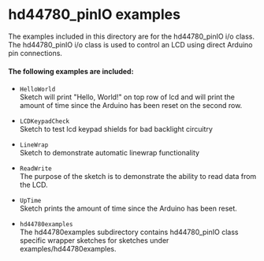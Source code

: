 hd44780_pinIO examples
=======================

The examples included in this directory are for the hd44780_pinIO i/o class.<br>
The hd44780_pinIO i/o class is used to control an LCD using direct Arduino pin connections.

#### The following examples are included:

- `HelloWorld`<br>
Sketch will print "Hello, World!" on top row of lcd
and will print the amount of time since the Arduino has been reset
on the second row.

- `LCDKeypadCheck`<br>
Sketch to test lcd keypad shields for bad backlight circuitry

- `LineWrap`<br>
Sketch to demonstrate automatic linewrap functionality

- `ReadWrite`<br>
The purpose of the sketch is to demonstrate the ability to read data from
the LCD.

- `UpTime`<br>
Sketch prints the amount of time since the Arduino has been reset.

- `hd44780examples`<br>
The hd44780examples subdirectory contains
hd44780_pinIO class specific wrapper sketches for sketches under
examples/hd44780examples.
